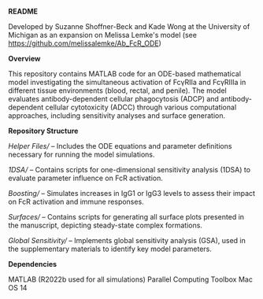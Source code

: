 **README**

Developed by Suzanne Shoffner-Beck and Kade Wong at the University of Michigan as an expansion on Melissa Lemke's model (see https://github.com/melissalemke/Ab_FcR_ODE)

**Overview**

This repository contains MATLAB code for an ODE-based mathematical model investigating the simultaneous activation of FcγRIIa and FcγRIIIa in different tissue environments (blood, rectal, and penile). The model evaluates antibody-dependent cellular phagocytosis (ADCP) and antibody-dependent cellular cytotoxicity (ADCC) through various computational approaches, including sensitivity analyses and surface generation.

**Repository Structure**

_Helper Files/_ – Includes the ODE equations and parameter definitions necessary for running the model simulations.

_1DSA/_ – Contains scripts for one-dimensional sensitivity analysis (1DSA) to evaluate parameter influence on FcR activation.

_Boosting/_ – Simulates increases in IgG1 or IgG3 levels to assess their impact on FcR activation and immune responses.

_Surfaces/_ – Contains scripts for generating all surface plots presented in the manuscript, depicting steady-state complex formations.

_Global Sensitivity/_ – Implements global sensitivity analysis (GSA), used in the supplementary materials to identify key model parameters.


**Dependencies**

MATLAB (R2022b used for all simulations)
Parallel Computing Toolbox
Mac OS 14
